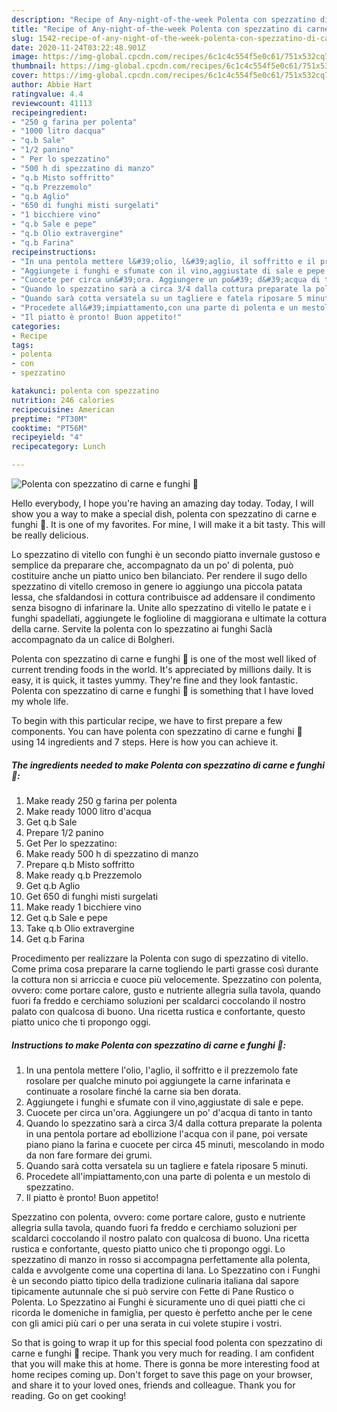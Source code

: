 ```yaml
---
description: "Recipe of Any-night-of-the-week Polenta con spezzatino di carne e funghi 🍄"
title: "Recipe of Any-night-of-the-week Polenta con spezzatino di carne e funghi 🍄"
slug: 1542-recipe-of-any-night-of-the-week-polenta-con-spezzatino-di-carne-e-funghi
date: 2020-11-24T03:22:48.901Z
image: https://img-global.cpcdn.com/recipes/6c1c4c554f5e0c61/751x532cq70/polenta-con-spezzatino-di-carne-e-funghi-🍄-recipe-main-photo.jpg
thumbnail: https://img-global.cpcdn.com/recipes/6c1c4c554f5e0c61/751x532cq70/polenta-con-spezzatino-di-carne-e-funghi-🍄-recipe-main-photo.jpg
cover: https://img-global.cpcdn.com/recipes/6c1c4c554f5e0c61/751x532cq70/polenta-con-spezzatino-di-carne-e-funghi-🍄-recipe-main-photo.jpg
author: Abbie Hart
ratingvalue: 4.4
reviewcount: 41113
recipeingredient:
- "250 g farina per polenta"
- "1000 litro dacqua"
- "q.b Sale"
- "1/2 panino"
- " Per lo spezzatino"
- "500 h di spezzatino di manzo"
- "q.b Misto soffritto"
- "q.b Prezzemolo"
- "q.b Aglio"
- "650 di funghi misti surgelati"
- "1 bicchiere vino"
- "q.b Sale e pepe"
- "q.b Olio extravergine"
- "q.b Farina"
recipeinstructions:
- "In una pentola mettere l&#39;olio, l&#39;aglio, il soffritto e il prezzemolo fate rosolare per qualche minuto poi aggiungete la carne infarinata e continuate a rosolare finché la carne sia ben dorata."
- "Aggiungete i funghi e sfumate con il vino,aggiustate di sale e pepe."
- "Cuocete per circa un&#39;ora. Aggiungere un po&#39; d&#39;acqua di tanto in tanto"
- "Quando lo spezzatino sarà a circa 3/4 dalla cottura preparate la polenta in una pentola portare ad ebollizione l&#39;acqua con il pane, poi versate piano piano la farina e cuocete per circa 45 minuti, mescolando in modo da non fare formare dei grumi."
- "Quando sarà cotta versatela su un tagliere e fatela riposare 5 minuti."
- "Procedete all&#39;impiattamento,con una parte di polenta e un mestolo di spezzatino."
- "Il piatto è pronto! Buon appetito!"
categories:
- Recipe
tags:
- polenta
- con
- spezzatino

katakunci: polenta con spezzatino 
nutrition: 246 calories
recipecuisine: American
preptime: "PT30M"
cooktime: "PT56M"
recipeyield: "4"
recipecategory: Lunch

---
```



![Polenta con spezzatino di carne e funghi 🍄](https://img-global.cpcdn.com/recipes/6c1c4c554f5e0c61/751x532cq70/polenta-con-spezzatino-di-carne-e-funghi-🍄-recipe-main-photo.jpg)

Hello everybody, I hope you're having an amazing day today. Today, I will show you a way to make a special dish, polenta con spezzatino di carne e funghi 🍄. It is one of my favorites. For mine, I will make it a bit tasty. This will be really delicious.

Lo spezzatino di vitello con funghi è un secondo piatto invernale gustoso e semplice da preparare che, accompagnato da un po&#39; di polenta, può costituire anche un piatto unico ben bilanciato. Per rendere il sugo dello spezzatino di vitello cremoso in genere io aggiungo una piccola patata lessa, che sfaldandosi in cottura contribuisce ad addensare il condimento senza bisogno di infarinare la. Unite allo spezzatino di vitello le patate e i funghi spadellati, aggiungete le foglioline di maggiorana e ultimate la cottura della carne. Servite la polenta con lo spezzatino ai funghi Saclà accompagnato da un calice di Bolgheri.

Polenta con spezzatino di carne e funghi 🍄 is one of the most well liked of current trending foods in the world. It's appreciated by millions daily. It is easy, it is quick, it tastes yummy. They're fine and they look fantastic. Polenta con spezzatino di carne e funghi 🍄 is something that I have loved my whole life.


To begin with this particular recipe, we have to first prepare a few components. You can have polenta con spezzatino di carne e funghi 🍄 using 14 ingredients and 7 steps. Here is how you can achieve it.

<!--inarticleads1-->

##### The ingredients needed to make Polenta con spezzatino di carne e funghi 🍄:

1. Make ready 250 g farina per polenta
1. Make ready 1000 litro d&#39;acqua
1. Get q.b Sale
1. Prepare 1/2 panino
1. Get  Per lo spezzatino:
1. Make ready 500 h di spezzatino di manzo
1. Prepare q.b Misto soffritto
1. Make ready q.b Prezzemolo
1. Get q.b Aglio
1. Get 650 di funghi misti surgelati
1. Make ready 1 bicchiere vino
1. Get q.b Sale e pepe
1. Take q.b Olio extravergine
1. Get q.b Farina


Procedimento per realizzare la Polenta con sugo di spezzatino di vitello. Come prima cosa preparare la carne togliendo le parti grasse così durante la cottura non si arriccia e cuoce più velocemente. Spezzatino con polenta, ovvero: come portare calore, gusto e nutriente allegria sulla tavola, quando fuori fa freddo e cerchiamo soluzioni per scaldarci coccolando il nostro palato con qualcosa di buono. Una ricetta rustica e confortante, questo piatto unico che ti propongo oggi. 

<!--inarticleads2-->

##### Instructions to make Polenta con spezzatino di carne e funghi 🍄:

1. In una pentola mettere l&#39;olio, l&#39;aglio, il soffritto e il prezzemolo fate rosolare per qualche minuto poi aggiungete la carne infarinata e continuate a rosolare finché la carne sia ben dorata.
1. Aggiungete i funghi e sfumate con il vino,aggiustate di sale e pepe.
1. Cuocete per circa un&#39;ora. Aggiungere un po&#39; d&#39;acqua di tanto in tanto
1. Quando lo spezzatino sarà a circa 3/4 dalla cottura preparate la polenta in una pentola portare ad ebollizione l&#39;acqua con il pane, poi versate piano piano la farina e cuocete per circa 45 minuti, mescolando in modo da non fare formare dei grumi.
1. Quando sarà cotta versatela su un tagliere e fatela riposare 5 minuti.
1. Procedete all&#39;impiattamento,con una parte di polenta e un mestolo di spezzatino.
1. Il piatto è pronto! Buon appetito!


Spezzatino con polenta, ovvero: come portare calore, gusto e nutriente allegria sulla tavola, quando fuori fa freddo e cerchiamo soluzioni per scaldarci coccolando il nostro palato con qualcosa di buono. Una ricetta rustica e confortante, questo piatto unico che ti propongo oggi. Lo spezzatino di manzo in rosso si accompagna perfettamente alla polenta, calda e avvolgente come una copertina di lana. Lo Spezzatino con i Funghi è un secondo piatto tipico della tradizione culinaria italiana dal sapore tipicamente autunnale che si può servire con Fette di Pane Rustico o Polenta. Lo Spezzatino ai Funghi è sicuramente uno di quei piatti che ci ricorda le domeniche in famiglia, per questo è perfetto anche per le cene con gli amici più cari o per una serata in cui volete stupire i vostri. 

So that is going to wrap it up for this special food polenta con spezzatino di carne e funghi 🍄 recipe. Thank you very much for reading. I am confident that you will make this at home. There is gonna be more interesting food at home recipes coming up. Don't forget to save this page on your browser, and share it to your loved ones, friends and colleague. Thank you for reading. Go on get cooking!
